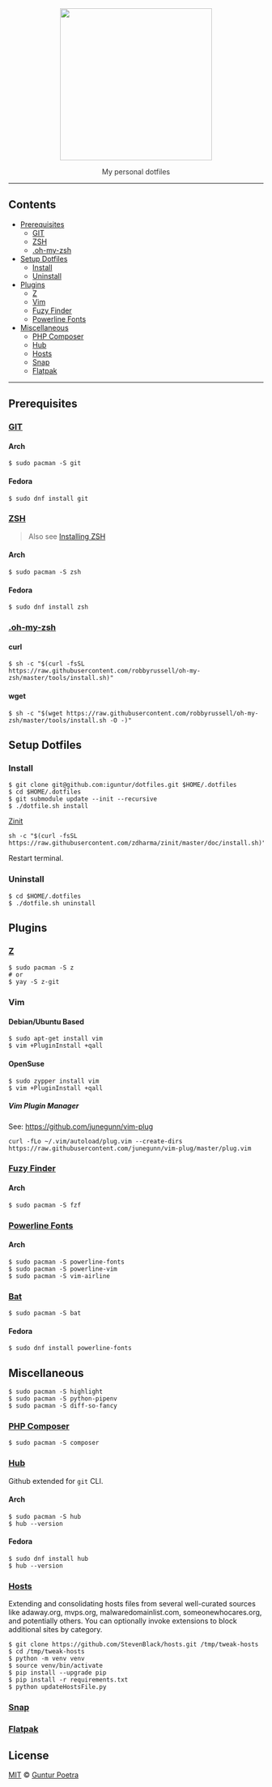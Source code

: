 <div align='center'>
	<img src='https://dotfiles.github.io/images/dotfiles-logo.png' width='300px'>
	<p style='color: #333333'>My personal dotfiles</p>
</div>

---

## Contents <!-- omit in toc -->

- [Prerequisites](#prerequisites)
  - [GIT](#git)
  - [ZSH](#zsh)
  - [.oh-my-zsh](#oh-my-zsh)
- [Setup Dotfiles](#setup-dotfiles)
  - [Install](#install)
  - [Uninstall](#uninstall)
- [Plugins](#plugins)
  - [Z](#z)
  - [Vim](#vim)
  - [Fuzy Finder](#fuzy-finder)
  - [Powerline Fonts](#powerline-fonts)
- [Miscellaneous](#miscellaneous)
  - [PHP Composer](#php-composer)
  - [Hub](#hub)
  - [Hosts](#hosts)
  - [Snap](#snap)
  - [Flatpak](#flatpak)

---

## Prerequisites

### [GIT](https://git-scm.com)

#### Arch <!-- omit in toc -->

```console
$ sudo pacman -S git
```

#### Fedora <!-- omit in toc -->

```console
$ sudo dnf install git
```

### [ZSH](https://www.zsh.org)

> Also see [Installing ZSH](https://github.com/robbyrussell/oh-my-zsh/wiki/Installing-ZSH)

#### Arch <!-- omit in toc -->

```console
$ sudo pacman -S zsh
```

#### Fedora <!-- omit in toc -->

```console
$ sudo dnf install zsh
```

### [.oh-my-zsh](https://github.com/robbyrussell/oh-my-zsh)

#### curl <!-- omit in toc -->

```console
$ sh -c "$(curl -fsSL https://raw.githubusercontent.com/robbyrussell/oh-my-zsh/master/tools/install.sh)"
```

#### wget <!-- omit in toc -->

```console
$ sh -c "$(wget https://raw.githubusercontent.com/robbyrussell/oh-my-zsh/master/tools/install.sh -O -)"
```

## Setup Dotfiles

### Install

```console
$ git clone git@github.com:iguntur/dotfiles.git $HOME/.dotfiles
$ cd $HOME/.dotfiles
$ git submodule update --init --recursive
$ ./dotfile.sh install
```

[Zinit]()

```
sh -c "$(curl -fsSL https://raw.githubusercontent.com/zdharma/zinit/master/doc/install.sh)"
```

Restart terminal.

### Uninstall

```console
$ cd $HOME/.dotfiles
$ ./dotfile.sh uninstall
```

## Plugins

### [Z](https://github.com/rupa/z)

```console
$ sudo pacman -S z
# or
$ yay -S z-git
```

### Vim

#### Debian/Ubuntu Based <!-- omit in toc -->

```console
$ sudo apt-get install vim
$ vim +PluginInstall +qall
```

#### OpenSuse <!-- omit in toc -->

```console
$ sudo zypper install vim
$ vim +PluginInstall +qall
```

##### Vim Plugin Manager <!-- omit in toc -->

See: https://github.com/junegunn/vim-plug

```console
curl -fLo ~/.vim/autoload/plug.vim --create-dirs https://raw.githubusercontent.com/junegunn/vim-plug/master/plug.vim
```

### [Fuzy Finder](https://github.com/junegunn/fzf)

#### Arch <!-- omit in toc -->

```console
$ sudo pacman -S fzf
```

### [Powerline Fonts](https://github.com/powerline/fonts)

#### Arch <!-- omit in toc -->

```console
$ sudo pacman -S powerline-fonts
$ sudo pacman -S powerline-vim
$ sudo pacman -S vim-airline
```

### [Bat](https://github.com/sharkdp/bat) <!-- omit in toc -->

```console
$ sudo pacman -S bat
```

#### Fedora <!-- omit in toc -->

```console
$ sudo dnf install powerline-fonts
```

## Miscellaneous

```console
$ sudo pacman -S highlight
$ sudo pacman -S python-pipenv
$ sudo pacman -S diff-so-fancy
```

### [PHP Composer](https://getcomposer.org/)

```console
$ sudo pacman -S composer
```

### [Hub](https://github.com/github/hub)

Github extended for `git` CLI.

#### Arch <!-- omit in toc -->

```console
$ sudo pacman -S hub
$ hub --version
```

#### Fedora <!-- omit in toc -->

```console
$ sudo dnf install hub
$ hub --version
```

### [Hosts](https://github.com/StevenBlack/hosts)

Extending and consolidating hosts files from several well-curated sources like adaway.org, mvps.org, malwaredomainlist.com, someonewhocares.org, and potentially others. You can optionally invoke extensions to block additional sites by category.

```console
$ git clone https://github.com/StevenBlack/hosts.git /tmp/tweak-hosts
$ cd /tmp/tweak-hosts
$ python -m venv venv
$ source venv/bin/activate
$ pip install --upgrade pip
$ pip install -r requirements.txt
$ python updateHostsFile.py
```

### [Snap](https://snapcraft.io)

### [Flatpak](https://flatpak.org/)

## License <!-- omit in toc -->

[MIT](https://opensource.org/licenses/MIT) © [Guntur Poetra](https://github.com/iguntur)
